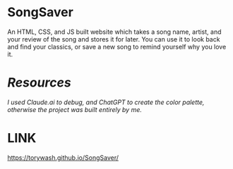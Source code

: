 # SongSaver
An HTML, CSS, and JS built website which takes a song name, artist, and your review of the song and stores it for later. You can use it to look back and find your classics, or save a new song to remind yourself why you love it.

# _Resources_
_I used Claude.ai to debug, and ChatGPT to create the color palette, otherwise the project was built entirely by me._

# LINK
https://torywash.github.io/SongSaver/